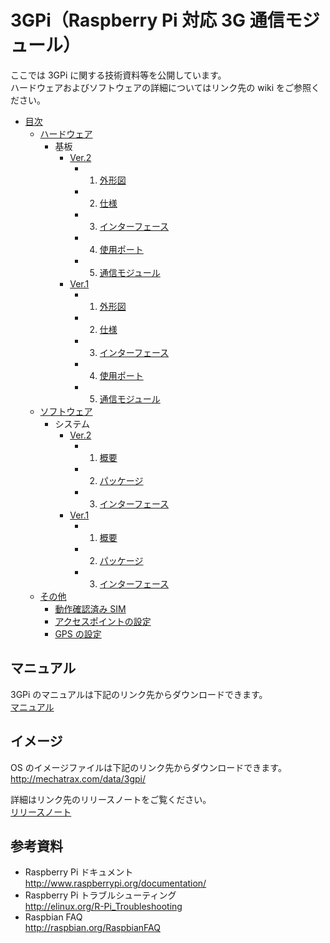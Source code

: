 # 3GPi（Raspberry Pi 対応 3G 通信モジュール）

ここでは 3GPi に関する技術資料等を公開しています。  
ハードウェアおよびソフトウェアの詳細についてはリンク先の wiki をご参照ください。  

* [目次](../../wiki#%E7%9B%AE%E6%AC%A1)  
  + [ハードウェア](../../wiki#%E3%83%8F%E3%83%BC%E3%83%89%E3%82%A6%E3%82%A7%E3%82%A2)  
    + 基板  
      - [Ver.2](../../wiki/基板%20Ver.2)  
        - 1. [外形図](../../wiki/基板%20Ver.2#1-%E5%A4%96%E5%BD%A2%E5%9B%B3)  
        - 2. [仕様](../../wiki/基板%20Ver.2#2-%E4%BB%95%E6%A7%98)  
        - 3. [インターフェース](../../wiki/基板%20Ver.2#3-%E3%82%A4%E3%83%B3%E3%82%BF%E3%83%BC%E3%83%95%E3%82%A7%E3%83%BC%E3%82%B9)  
        - 4. [使用ポート](../../wiki/基板%20Ver.2#4-%E4%BD%BF%E7%94%A8%E3%83%9D%E3%83%BC%E3%83%88)  
        - 5. [通信モジュール](../../wiki/基板%20Ver.2#5-%E9%80%9A%E4%BF%A1%E3%83%A2%E3%82%B8%E3%83%A5%E3%83%BC%E3%83%AB)  
      - [Ver.1](../../wiki/基板%20Ver.1)  
        - 1. [外形図](../../wiki/基板%20Ver.1#1-%E5%A4%96%E5%BD%A2%E5%9B%B3)  
        - 2. [仕様](../../wiki/基板%20Ver.1#2-%E4%BB%95%E6%A7%98)  
        - 3. [インターフェース](../../wiki/基板%20Ver.1#3-%E3%82%A4%E3%83%B3%E3%82%BF%E3%83%BC%E3%83%95%E3%82%A7%E3%83%BC%E3%82%B9)  
        - 4. [使用ポート](../../wiki/基板%20Ver.1#4-%E4%BD%BF%E7%94%A8%E3%83%9D%E3%83%BC%E3%83%88)  
        - 5. [通信モジュール](../../wiki/基板%20Ver.1#5-%E9%80%9A%E4%BF%A1%E3%83%A2%E3%82%B8%E3%83%A5%E3%83%BC%E3%83%AB)  
  + [ソフトウェア](../../wiki#%E3%82%BD%E3%83%95%E3%83%88%E3%82%A6%E3%82%A7%E3%82%A2)  
    + システム  
      - [Ver.2](../../wiki/システム%20Ver.2)  
        - 1. [概要](../../wiki/システム%20Ver.2#1-%E6%A6%82%E8%A6%81)  
        - 2. [パッケージ](../../wiki/システム%20Ver.2#2-%E3%83%91%E3%83%83%E3%82%B1%E3%83%BC%E3%82%B8)  
        - 3. [インターフェース](../../wiki/システム%20Ver.2#3-%E3%82%A4%E3%83%B3%E3%82%BF%E3%83%BC%E3%83%95%E3%82%A7%E3%83%BC%E3%82%B9)  
      - [Ver.1](../../wiki/システム%20Ver.1)  
        - 1. [概要](../../wiki/システム%20Ver.1#1-%E6%A6%82%E8%A6%81)  
        - 2. [パッケージ](../../wiki/システム%20Ver.1#2-%E3%83%91%E3%83%83%E3%82%B1%E3%83%BC%E3%82%B8)  
        - 3. [インターフェース](../../wiki/システム%20Ver.1#3-%E3%82%A4%E3%83%B3%E3%82%BF%E3%83%BC%E3%83%95%E3%82%A7%E3%83%BC%E3%82%B9)  
  + [その他](../../wiki#%E3%81%9D%E3%81%AE%E4%BB%96)  
    - [動作確認済み SIM](../../wiki/その他/#%E5%8B%95%E4%BD%9C%E7%A2%BA%E8%AA%8D%E6%B8%88%E3%81%BF-sim)  
    - [アクセスポイントの設定](../../wiki/その他#%E3%82%A2%E3%82%AF%E3%82%BB%E3%82%B9%E3%83%9D%E3%82%A4%E3%83%B3%E3%83%88%E3%81%AE%E8%A8%AD%E5%AE%9A)  
    - [GPS の設定](../../wiki/その他#gps-%E3%81%AE%E8%A8%AD%E5%AE%9A)  

## マニュアル  
  3GPi のマニュアルは下記のリンク先からダウンロードできます。  
  [マニュアル](manual)  

## イメージ  
  OS のイメージファイルは下記のリンク先からダウンロードできます。  
  http://mechatrax.com/data/3gpi/  

  詳細はリンク先のリリースノートをご覧ください。  
  [リリースノート](release)  

## 参考資料  
 + Raspberry Pi ドキュメント  
   http://www.raspberrypi.org/documentation/  
 + Raspberry Pi トラブルシューティング  
   http://elinux.org/R-Pi_Troubleshooting  
 + Raspbian FAQ  
   http://raspbian.org/RaspbianFAQ  
